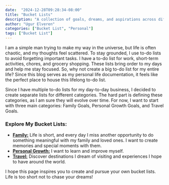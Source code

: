```yaml
---
date:  "2024-12-28T09:28:34-08:00"
title: "Bucket Lists"
description: "A collection of goals, dreams, and aspirations across different categories, from travel to personal growth, all in one place. Explore and get inspired!"
author: "Ugur Elveren"
categories: ["Bucket List", "Personal"]
tags: ["Bucket List"]
---
```



I am a simple man trying to make my way in the universe, but life is often chaotic, and my thoughts feel scattered. To stay grounded, I use to-do lists to avoid forgetting important tasks. I have a to-do list for work, short-term activities, chores, and grocery shopping. These lists bring order to my days and help me stay focused. So, why not create a big to-do list for my entire life? Since this blog serves as my personal life documentation, it feels like the perfect place to house this lifelong to-do list.

Since I have multiple to-do lists for my day-to-day business, I decided to create separate lists for different categories. The hard part is defining these categories, as I am sure they will evolve over time. For now, I want to start with three main categories: Family Goals, Personal Growth Goals, and Travel Goals.

### Explore My Bucket Lists:

- [**Family:**](/bucket-list/family) Life is short, and every day I miss another opportunity to do something meaningful with my family and loved ones. I want to create memories and special moments with them.
- [**Personal Growth:**](/bucket-list/personal-growth) I want to learn and improve myself.
- [**Travel:**](/bucket-list/travel) Discover destinations I dream of visiting and experiences I hope to have around the world.

I hope this page inspires you to create and pursue your own bucket lists. Life is too short not to chase your dreams!

